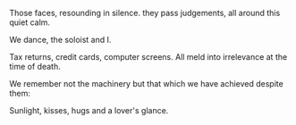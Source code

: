 Those faces, resounding in silence.
they pass judgements,
all around this quiet calm.

We dance, the soloist and I.

Tax returns, credit cards, computer screens.
All meld into irrelevance at the time of death.

We remember not the machinery but that which
we have achieved despite them:

Sunlight, kisses, hugs and a lover's glance.
